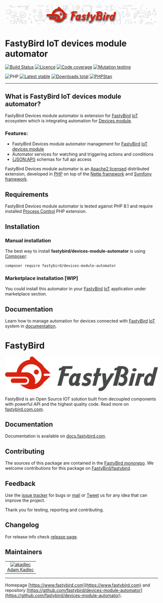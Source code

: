 <p align="center">
	<img src="https://github.com/fastybird/.github/blob/main/assets/repo_title.png?raw=true" alt="FastyBird"/>
</p>

# FastyBird IoT devices module automator

[![Build Status](https://img.shields.io/github/actions/workflow/status/FastyBird/devices-module-automator/ci.yaml?style=flat-square)](https://github.com/FastyBird/devices-module-automator/actions)
[![Licence](https://img.shields.io/github/license/FastyBird/devices-module-automator?style=flat-square)](https://github.com/FastyBird/devices-module-automator/blob/main/LICENSE.md)
[![Code coverage](https://img.shields.io/coverallsCoverage/github/FastyBird/devices-module-automator?style=flat-square)](https://coveralls.io/r/FastyBird/devices-module-automator)
[![Mutation testing](https://img.shields.io/endpoint?style=flat-square&url=https%3A%2F%2Fbadge-api.stryker-mutator.io%2Fgithub.com%2FFastyBird%2Fdevices-module-automator%2Fmain)](https://dashboard.stryker-mutator.io/reports/github.com/FastyBird/devices-module-automator/main)

![PHP](https://badgen.net/packagist/php/FastyBird/devices-module-automator?cache=300&style=flat-square)
[![Latest stable](https://badgen.net/packagist/v/FastyBird/devices-module-automator/latest?cache=300&style=flat-square)](https://packagist.org/packages/FastyBird/devices-module-automator)
[![Downloads total](https://badgen.net/packagist/dt/FastyBird/devices-module-automator?cache=300&style=flat-square)](https://packagist.org/packages/FastyBird/devices-module-automator)
[![PHPStan](https://img.shields.io/badge/PHPStan-enabled-brightgreen.svg?style=flat-square)](https://github.com/phpstan/phpstan)

***

## What is FastyBird IoT devices module automator?

FastyBird Devices module automator is extension for [FastyBird](https://www.fastybird.com) [IoT](https://en.wikipedia.org/wiki/Internet_of_things) ecosystem
which is integrating automation for [Devices module](https://github.com/FastyBird/devices-module).

### Features:

- FastyBird Devices module automator management for [FastyBird](https://www.fastybird.com) [IoT](https://en.wikipedia.org/wiki/Internet_of_things) [devices module](https://github.com/FastyBird/devices-module)
- Automator services for watching and triggering actions and conditions
- [{JSON:API}](https://jsonapi.org/) schemas for full api access

FastyBird Devices module automator is an [Apache2 licensed](http://www.apache.org/licenses/LICENSE-2.0) distributed extension, developed
in [PHP](https://www.php.net) on top of the [Nette framework](https://nette.org) and [Symfony framework](https://symfony.com).

## Requirements

FastyBird Devices module automator is tested against PHP 8.1 and require installed [Process Control](https://www.php.net/manual/en/book.pcntl.php)
PHP extension.

## Installation

### Manual installation

The best way to install **fastybird/devices-module-automator** is using [Composer](http://getcomposer.org/):

```sh
composer require fastybird/devices-module-automator
```

### Marketplace installation [WIP]

You could install this automator in your [FastyBird](https://www.fastybird.com) [IoT](https://en.wikipedia.org/wiki/Internet_of_things)
application under marketplace section.

## Documentation

Learn how to manage automation for devices connected with [FastyBird](https://www.fastybird.com) [IoT](https://en.wikipedia.org/wiki/Internet_of_things) system
in [documentation](https://github.com/FastyBird/devices-module-automator/blob/main/docs/index.md).

# FastyBird

<p align="center">
	<img src="https://github.com/fastybird/.github/blob/main/assets/fastybird_row.svg?raw=true" alt="FastyBird"/>
</p>

FastyBird is an Open Source IOT solution built from decoupled components with powerful API and the highest quality code. Read more on [fastybird.com.com](https://www.fastybird.com).

## Documentation

Documentation is available on [docs.fastybird.com](https://docs.fastybird.com).

## Contributing

The sources of this package are contained in the [FastyBird monorepo](https://github.com/FastyBird/fastybird). We welcome contributions for this package on [FastyBird/fastybird](https://github.com/FastyBird/).

## Feedback

Use the [issue tracker](https://github.com/FastyBird/fastybird/issues) for bugs
or [mail](mailto:code@fastybird.com) or [Tweet](https://twitter.com/fastybird) us for any idea that can improve the
project.

Thank you for testing, reporting and contributing.

## Changelog

For release info check [release page](https://github.com/FastyBird/fastybird/releases).

## Maintainers

<table>
	<tbody>
		<tr>
			<td align="center">
				<a href="https://github.com/akadlec">
					<img alt="akadlec" width="80" height="80" src="https://avatars3.githubusercontent.com/u/1866672?s=460&amp;v=4" />
				</a>
				<br>
				<a href="https://github.com/akadlec">Adam Kadlec</a>
			</td>
		</tr>
	</tbody>
</table>

***
Homepage [https://www.fastybird.com](https://www.fastybird.com) and
repository [https://github.com/fastybird/devices-module-automator](https://github.com/fastybird/devices-module-automator).
